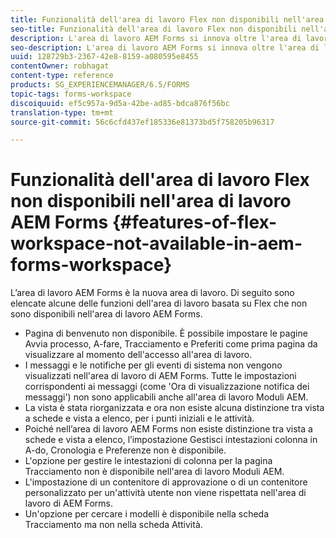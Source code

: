 ```yaml
---
title: Funzionalità dell'area di lavoro Flex non disponibili nell'area di lavoro AEM Forms
seo-title: Funzionalità dell'area di lavoro Flex non disponibili nell'area di lavoro AEM Forms
description: L'area di lavoro AEM Forms si innova oltre l'area di lavoro basata su Flex. Ulteriori informazioni sulle differenze nelle caratteristiche e nelle funzionalità.
seo-description: L'area di lavoro AEM Forms si innova oltre l'area di lavoro basata su Flex. Ulteriori informazioni sulle differenze nelle caratteristiche e nelle funzionalità.
uuid: 128729b3-2367-42e8-8159-a080595e8455
contentOwner: robhagat
content-type: reference
products: SG_EXPERIENCEMANAGER/6.5/FORMS
topic-tags: forms-workspace
discoiquuid: ef5c957a-9d5a-42be-ad85-bdca876f56bc
translation-type: tm+mt
source-git-commit: 56c6cfd437ef185336e81373bd5f758205b96317

---
```



# Funzionalità dell&#39;area di lavoro Flex non disponibili nell&#39;area di lavoro AEM Forms {#features-of-flex-workspace-not-available-in-aem-forms-workspace}

L’area di lavoro AEM Forms è la nuova area di lavoro. Di seguito sono elencate alcune delle funzioni dell&#39;area di lavoro basata su Flex che non sono disponibili nell&#39;area di lavoro AEM Forms.

* Pagina di benvenuto non disponibile. È possibile impostare le pagine Avvia processo, A-fare, Tracciamento e Preferiti come prima pagina da visualizzare al momento dell&#39;accesso all&#39;area di lavoro.
* I messaggi e le notifiche per gli eventi di sistema non vengono visualizzati nell&#39;area di lavoro di AEM Forms. Tutte le impostazioni corrispondenti ai messaggi (come &#39;Ora di visualizzazione notifica dei messaggi&#39;) non sono applicabili anche all&#39;area di lavoro Moduli AEM.
* La vista è stata riorganizzata e ora non esiste alcuna distinzione tra vista a schede e vista a elenco, per i punti iniziali e le attività.
* Poiché nell’area di lavoro AEM Forms non esiste distinzione tra vista a schede e vista a elenco, l’impostazione Gestisci intestazioni colonna in A-do, Cronologia e Preferenze non è disponibile.
* L&#39;opzione per gestire le intestazioni di colonna per la pagina Tracciamento non è disponibile nell&#39;area di lavoro Moduli AEM.
* L&#39;impostazione di un contenitore di approvazione o di un contenitore personalizzato per un&#39;attività utente non viene rispettata nell&#39;area di lavoro di AEM Forms.
* Un&#39;opzione per cercare i modelli è disponibile nella scheda Tracciamento ma non nella scheda Attività.
